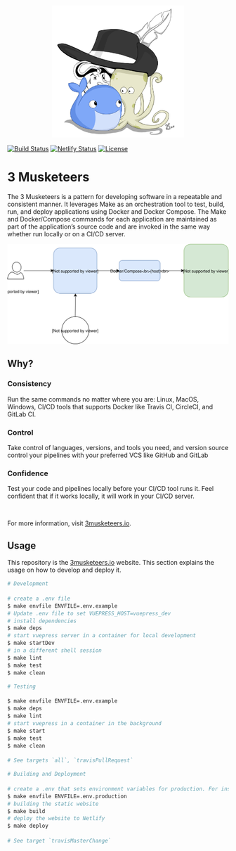 <p align="center"><img src="docs/.vuepress/public/img/hero.jpg" width="300"></p>

[![Build Status][linkTravisCIBadgePart1]][linkTravisCIBadgePart2]
[![Netlify Status][linkNetlifyBadgePart1]][linkNetlifyBadgePart2]
[![License](https://img.shields.io/dub/l/vibe-d.svg)](LICENSE)

# 3 Musketeers

The 3 Musketeers is a pattern for developing software in a repeatable and consistent manner. It leverages Make as an orchestration tool to test, build, run, and deploy applications using Docker and Docker Compose. The Make and Docker/Compose commands for each application are maintained as part of the application’s source code and are invoked in the same way whether run locally or on a CI/CD server.

![pattern-overview](./docs/about/assets/diagrams-overview.svg)

## Why?

### Consistency

Run the same commands no matter where you are: Linux, MacOS, Windows, CI/CD tools that supports Docker like Travis CI, CircleCI, and GitLab CI.

### Control

Take control of languages, versions, and tools you need, and version source control your pipelines with your preferred VCS like GitHub and GitLab

### Confidence

Test your code and pipelines locally before your CI/CD tool runs it. Feel confident that if it works locally, it will work in your CI/CD server.

<br>

For more information, visit [3musketeers.io][link3Musketeers].

## Usage

This repository is the [3musketeers.io][link3Musketeers] website. This section explains the usage on how to develop and deploy it.

```bash
# Development

# create a .env file
$ make envfile ENVFILE=.env.example
# Update .env file to set VUEPRESS_HOST=vuepress_dev
# install dependencies
$ make deps
# start vuepress server in a container for local development
$ make startDev
# in a different shell session
$ make lint
$ make test
$ make clean
```

```bash
# Testing

$ make envfile ENVFILE=.env.example
$ make deps
$ make lint
# start vuepress in a container in the background
$ make start
$ make test
$ make clean

# See targets `all`, `travisPullRequest`
```

```bash
# Building and Deployment

# create a .env that sets environment variables for production. For instance
$ make envfile ENVFILE=.env.production
# building the static website
$ make build
# deploy the website to Netlify
$ make deploy

# See target `travisMasterChange`
```

[link3Musketeers]: https://3musketeers.io
[linkTravisCIBadgePart1]: https://travis-ci.org/flemay/3musketeers.svg?branch=master
[linkTravisCIBadgePart2]: https://travis-ci.org/flemay/3musketeers
[linkNetlifyBadgePart1]: https://api.netlify.com/api/v1/badges/f1862de7-2548-42c8-84e2-fb7dfae6bff8/deploy-status
[linkNetlifyBadgePart2]: https://app.netlify.com/sites/wizardly-khorana-16f9c6/deploys
